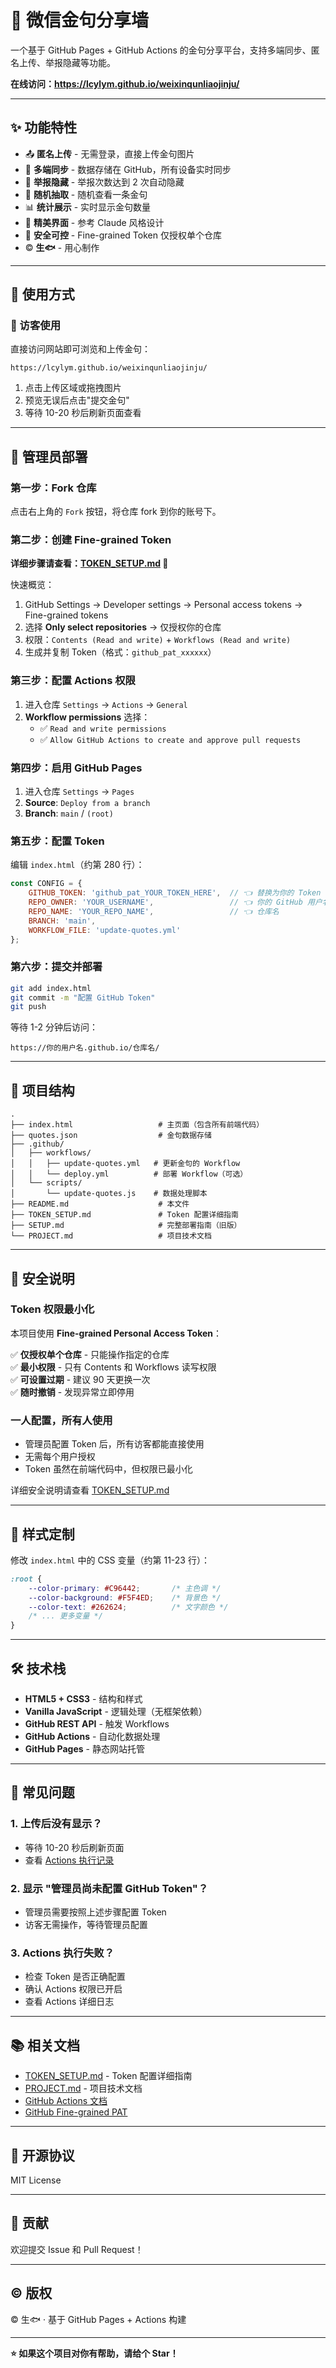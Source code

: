 # 📱 微信金句分享墙

一个基于 GitHub Pages + GitHub Actions 的金句分享平台，支持多端同步、匿名上传、举报隐藏等功能。

**在线访问：https://lcylym.github.io/weixinqunliaojinju/**

---

## ✨ 功能特性

- 📤 **匿名上传** - 无需登录，直接上传金句图片
- 🔄 **多端同步** - 数据存储在 GitHub，所有设备实时同步
- 🚫 **举报隐藏** - 举报次数达到 2 次自动隐藏
- 🎲 **随机抽取** - 随机查看一条金句
- 📊 **统计展示** - 实时显示金句数量
- 🎨 **精美界面** - 参考 Claude 风格设计
- 🔐 **安全可控** - Fine-grained Token 仅授权单个仓库
- ©️ **生🐟** - 用心制作

---

## 🎯 使用方式

### 👀 访客使用

直接访问网站即可浏览和上传金句：

```
https://lcylym.github.io/weixinqunliaojinju/
```

1. 点击上传区域或拖拽图片
2. 预览无误后点击"提交金句"
3. 等待 10-20 秒后刷新页面查看

---

## 🔧 管理员部署

### 第一步：Fork 仓库

点击右上角的 `Fork` 按钮，将仓库 fork 到你的账号下。

### 第二步：创建 Fine-grained Token

**详细步骤请查看：[TOKEN_SETUP.md](./TOKEN_SETUP.md) 📖**

快速概览：
1. GitHub Settings → Developer settings → Personal access tokens → Fine-grained tokens
2. 选择 **Only select repositories** → 仅授权你的仓库
3. 权限：`Contents (Read and write)` + `Workflows (Read and write)`
4. 生成并复制 Token（格式：`github_pat_xxxxxx`）

### 第三步：配置 Actions 权限

1. 进入仓库 `Settings` → `Actions` → `General`
2. **Workflow permissions** 选择：
   - ✅ `Read and write permissions`
   - ✅ `Allow GitHub Actions to create and approve pull requests`

### 第四步：启用 GitHub Pages

1. 进入仓库 `Settings` → `Pages`
2. **Source**: `Deploy from a branch`
3. **Branch**: `main` / `(root)`

### 第五步：配置 Token

编辑 `index.html`（约第 280 行）：

```javascript
const CONFIG = {
    GITHUB_TOKEN: 'github_pat_YOUR_TOKEN_HERE',  // 👈 替换为你的 Token
    REPO_OWNER: 'YOUR_USERNAME',                 // 👈 你的 GitHub 用户名
    REPO_NAME: 'YOUR_REPO_NAME',                 // 👈 仓库名
    BRANCH: 'main',
    WORKFLOW_FILE: 'update-quotes.yml'
};
```

### 第六步：提交并部署

```bash
git add index.html
git commit -m "配置 GitHub Token"
git push
```

等待 1-2 分钟后访问：
```
https://你的用户名.github.io/仓库名/
```

---

## 📁 项目结构

```
.
├── index.html                   # 主页面（包含所有前端代码）
├── quotes.json                  # 金句数据存储
├── .github/
│   ├── workflows/
│   │   ├── update-quotes.yml   # 更新金句的 Workflow
│   │   └── deploy.yml          # 部署 Workflow（可选）
│   └── scripts/
│       └── update-quotes.js    # 数据处理脚本
├── README.md                    # 本文件
├── TOKEN_SETUP.md               # Token 配置详细指南
├── SETUP.md                     # 完整部署指南（旧版）
└── PROJECT.md                   # 项目技术文档
```

---

## 🔐 安全说明

### Token 权限最小化

本项目使用 **Fine-grained Personal Access Token**：

✅ **仅授权单个仓库** - 只能操作指定的仓库  
✅ **最小权限** - 只有 Contents 和 Workflows 读写权限  
✅ **可设置过期** - 建议 90 天更换一次  
✅ **随时撤销** - 发现异常立即停用  

### 一人配置，所有人使用

- 管理员配置 Token 后，所有访客都能直接使用
- 无需每个用户授权
- Token 虽然在前端代码中，但权限已最小化

详细安全说明请查看 [TOKEN_SETUP.md](./TOKEN_SETUP.md)

---

## 🎨 样式定制

修改 `index.html` 中的 CSS 变量（约第 11-23 行）：

```css
:root {
    --color-primary: #C96442;       /* 主色调 */
    --color-background: #F5F4ED;    /* 背景色 */
    --color-text: #262624;          /* 文字颜色 */
    /* ... 更多变量 */
}
```

---

## 🛠️ 技术栈

- **HTML5 + CSS3** - 结构和样式
- **Vanilla JavaScript** - 逻辑处理（无框架依赖）
- **GitHub REST API** - 触发 Workflows
- **GitHub Actions** - 自动化数据处理
- **GitHub Pages** - 静态网站托管

---

## 🐛 常见问题

### 1. 上传后没有显示？

- 等待 10-20 秒后刷新页面
- 查看 [Actions 执行记录](https://github.com/LCYLYM/weixinqunliaojinju/actions)

### 2. 显示 "管理员尚未配置 GitHub Token"？

- 管理员需要按照上述步骤配置 Token
- 访客无需操作，等待管理员配置

### 3. Actions 执行失败？

- 检查 Token 是否正确配置
- 确认 Actions 权限已开启
- 查看 Actions 详细日志

---

## 📚 相关文档

- [TOKEN_SETUP.md](./TOKEN_SETUP.md) - Token 配置详细指南
- [PROJECT.md](./PROJECT.md) - 项目技术文档
- [GitHub Actions 文档](https://docs.github.com/en/actions)
- [GitHub Fine-grained PAT](https://docs.github.com/en/authentication/keeping-your-account-and-data-secure/managing-your-personal-access-tokens)

---

## 📄 开源协议

MIT License

---

## 🤝 贡献

欢迎提交 Issue 和 Pull Request！

---

## ©️ 版权

©️ 生🐟 · 基于 GitHub Pages + Actions 构建

---

**⭐ 如果这个项目对你有帮助，请给个 Star！**
